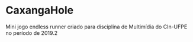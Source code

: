 # CaxangaHole
Mini jogo endless runner criado para disciplina de Multimídia do CIn-UFPE no período de 2019.2
